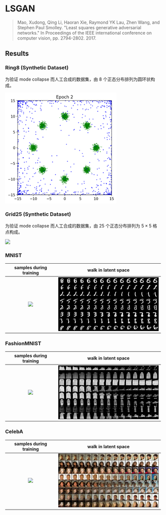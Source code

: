 # LSGAN

> Mao, Xudong, Qing Li, Haoran Xie, Raymond YK Lau, Zhen Wang, and Stephen Paul Smolley. "Least squares generative adversarial networks." In Proceedings of the IEEE international conference on computer vision, pp. 2794-2802. 2017.



## Results



### Ring8 (Synthetic Dataset)

为验证 mode collapse 而人工合成的数据集，由 8 个正态分布排列为圆环状构成。

<img src="./assets/ring8_samples.gif" width=360 />

### Grid25 (Synthetic Dataset)

为验证 mode collapse 而人工合成的数据集，由 25 个正态分布排列为 $5\times5$ 格点构成。

<img src="./assets/grid25_samples.gif" width=360 />

### MNIST

|              samples during training               |              walk in latent space              |
| :------------------------------------------------: | :--------------------------------------------: |
| <img src="./assets/mnist_samples.gif" width=360 /> | <img src="./assets/mnist_walk.png" width=360/> |

### FashionMNIST

|                  samples during training                   |                  walk in latent space                  |
| :--------------------------------------------------------: | :----------------------------------------------------: |
| <img src="./assets/fashion_mnist_samples.gif" width=360 /> | <img src="./assets/fashion_mnist_walk.png" width=360/> |

### CelebA

|               samples during training               |              walk in latent space               |
| :-------------------------------------------------: | :---------------------------------------------: |
| <img src="./assets/celeba_samples.gif" width=360 /> | <img src="./assets/celeba_walk.png" width=360/> |
